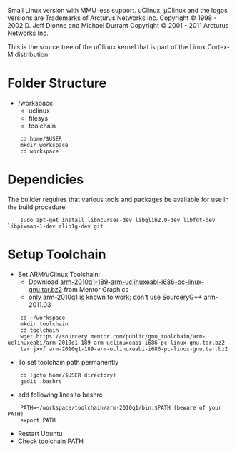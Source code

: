 Small Linux version with MMU less support. 
uClinux, μClinux and the logos versions are Trademarks of Arcturus Networks Inc. 
Copyright © 1998 - 2002 D. Jeff Dionne and Michael Durrant 
Copyright © 2001 - 2011 Arcturus Networks Inc. 

This is the source tree of the uClinux kernel that is part of the Linux
Cortex-M distribution.

Folder Structure
=========
* /workspace
  - uclinux
  - filesys
  - toolchain

```
	cd home/$USER
	mkdir workspace
	cd workspace
```

Dependicies
=========
The builder requires that various tools and packages be available for use in
the build procedure:
```
	sudo apt-get install libncurses-dev libglib2.0-dev libfdt-dev libpixman-1-dev zlib1g-dev git
```

Setup Toolchain
=========
* Set ARM/uClinux Toolchain:
  - Download [arm-2010q1-189-arm-uclinuxeabi-i686-pc-linux-gnu.tar.bz2](https://sourcery.mentor.com/public/gnu_toolchain/arm-uclinuxeabi/arm-2010q1-189-arm-uclinuxeabi-i686-pc-linux-gnu.tar.bz2) from Mentor Graphics
  - only arm-2010q1 is known to work; don't use SourceryG++ arm-2011.03
```
	cd ~/workspace
	mkdir toolchain
	cd toolchain
	wget https://sourcery.mentor.com/public/gnu_toolchain/arm-uclinuxeabi/arm-2010q1-189-arm-uclinuxeabi-i686-pc-linux-gnu.tar.bz2
	tar jxvf arm-2010q1-189-arm-uclinuxeabi-i686-pc-linux-gnu.tar.bz2
```
* To set toolchain path permanently
```
	cd (goto home/$USER directory)
	gedit .bashrc
```
* add following lines to bashrc
```
	PATH=~/workspace/toolchain/arm-2010q1/bin:$PATH (beware of your PATH)
	export PATH
```
* Restart Ubuntu
* Check toolchain PATH

